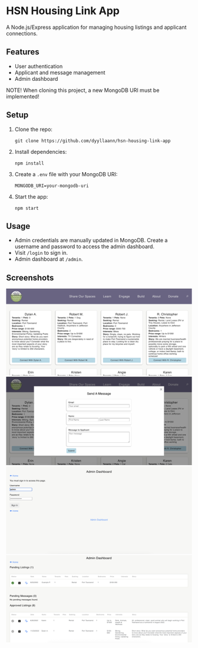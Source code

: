 # HSN Housing Link App

A Node.js/Express application for managing housing listings and applicant connections.

## Features
- User authentication
- Applicant and message management
- Admin dashboard

NOTE! When cloning this project, a new MongoDB URI must be implemented! 

## Setup
1. Clone the repo:
   ```
   git clone https://github.com/dyyllaann/hsn-housing-link-app
   ```
2. Install dependencies:
   ```
   npm install
   ```
3. Create a `.env` file with your MongoDB URI:
   ```
   MONGODB_URI=your-mongodb-uri
   ```
4. Start the app:
   ```
   npm start
   ```

## Usage
- Admin credentials are manually updated in MongoDB. Create a username and password to access the admin dashboard. 
- Visit `/login` to sign in.
- Admin dashboard at `/admin`.

## Screenshots
![Main Page](public/screenshots/HSN-Main-Page.png)
![Main Message](public/screenshots/HSN-Main-Message.png)
![Login Page](public/screenshots/HSN-Login-Page.png)
![Admin Page](public/screenshots/HSN-Admin-Page.png)